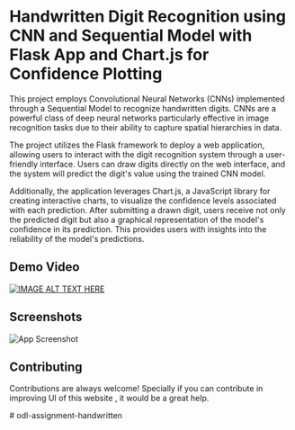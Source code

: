 
# Handwritten Digit Recognition using CNN and Sequential Model with Flask App and Chart.js for Confidence Plotting

This project employs Convolutional Neural Networks (CNNs) implemented through a Sequential Model to recognize handwritten digits. CNNs are a powerful class of deep neural networks particularly effective in image recognition tasks due to their ability to capture spatial hierarchies in data.

The project utilizes the Flask framework to deploy a web application, allowing users to interact with the digit recognition system through a user-friendly interface. Users can draw digits directly on the web interface, and the system will predict the digit's value using the trained CNN model.

Additionally, the application leverages Chart.js, a JavaScript library for creating interactive charts, to visualize the confidence levels associated with each prediction. After submitting a drawn digit, users receive not only the predicted digit but also a graphical representation of the model's confidence in its prediction. This provides users with insights into the reliability of the model's predictions.



## Demo Video
[![IMAGE ALT TEXT HERE](https://img.youtube.com/vi/I0dgqBkWrsY/0.jpg)](https://www.youtube.com/watch?v=I0dgqBkWrsY)



## Screenshots

![App Screenshot](https://i.ibb.co/d4kc6K5/image.png)

## Contributing

Contributions are always welcome!
Specially if you can contribute in improving UI of this website , it would be a great help.



#   o d l - a s s i g n m e n t - h a n d w r i t t e n  
 